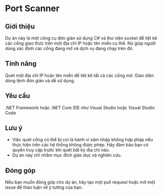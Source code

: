 # Port Scanner
## Giới thiệu
Dự án này là một công cụ đơn giản sử dụng C# và thư viện socket để liệt kê các cổng giao thức trên một địa chỉ IP hoặc tên miền cụ thể. Nó giúp người dùng xác định các cổng đang mở và dịch vụ đang chạy trên đó.

## Tính năng
Quét một địa chỉ IP hoặc tên miền để liệt kê tất cả các cổng mở.
Giao diện dòng lệnh đơn giản và dễ sử dụng.

## Yêu cầu
.NET Framework hoặc .NET Core
IDE như Visual Studio hoặc Visual Studio Code

## Lưu ý
* Việc quét cổng có thể bị coi là hành vi xâm nhập không hợp pháp nếu thực hiện trên các hệ thống không được phép. Hãy đảm bảo bạn có quyền truy cập trước khi quét bất kỳ địa chỉ nào.
* Dự án này chỉ nhằm mục đích giáo dục và nghiên cứu.
  
## Đóng góp
Nếu bạn muốn đóng góp cho dự án, hãy tạo một pull request hoặc mở một issue để thảo luận về ý tưởng của bạn.

